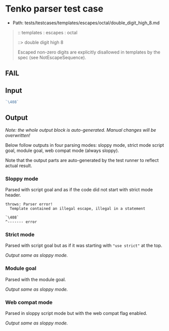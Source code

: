 # Tenko parser test case

- Path: tests/testcases/templates/escapes/octal/double_digit_high_8.md

> :: templates : escapes : octal
>
> ::> double digit high 8
>
> Escaped non-zero digits are explicitly disallowed in templates by the spec (see NotEscapeSequence).

## FAIL

## Input

`````js
`\408`
`````

## Output

_Note: the whole output block is auto-generated. Manual changes will be overwritten!_

Below follow outputs in four parsing modes: sloppy mode, strict mode script goal, module goal, web compat mode (always sloppy).

Note that the output parts are auto-generated by the test runner to reflect actual result.

### Sloppy mode

Parsed with script goal and as if the code did not start with strict mode header.

`````
throws: Parser error!
  Template contained an illegal escape, illegal in a statement

`\408`
^------- error
`````

### Strict mode

Parsed with script goal but as if it was starting with `"use strict"` at the top.

_Output same as sloppy mode._

### Module goal

Parsed with the module goal.

_Output same as sloppy mode._

### Web compat mode

Parsed in sloppy script mode but with the web compat flag enabled.

_Output same as sloppy mode._
